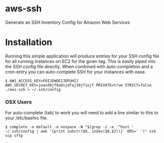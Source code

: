 # aws-ssh

Generate an SSH Inventory Config for Amazon Web Services

# Installation

Running this simple application will produce entries for your SSH config file for all running instances on EC2 for the given tag. This is easily piped into the SSH config file directly. When combined with auto-completion and a cron-entry you can auto-complete SSH for your instances with ease.

`$ AWS_ACCESS_KEY=FOIJEWOEIJDFUHIJ AWS_SECRET_KEY=joasd8jf8a9sjdfaj30jfiojf PRIVATE=true STRICT=false ./aws-ssh > ~/.ssh/config`

### OSX Users

For auto-complete (tab) to work you will need to add a line similar to this to your /etc/bashrc file.

`$ complete -o default -o nospace -W "$(grep -i -e '^host ' ~/.ssh/config | awk '{print substr($0, index($0,$2))}' ORS=' ')" ssh scp sftp`
